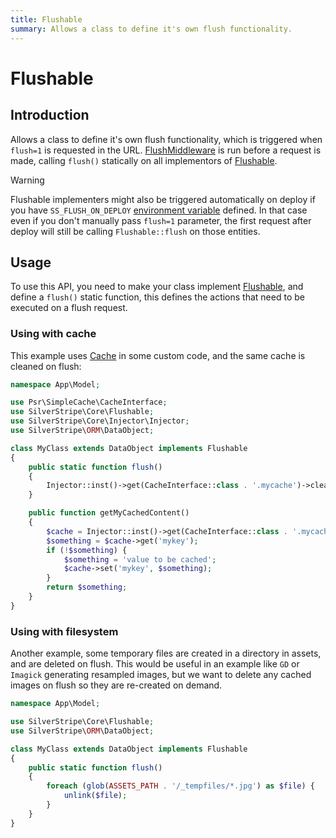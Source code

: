 ```yaml
---
title: Flushable
summary: Allows a class to define it's own flush functionality.
---
```


# Flushable

## Introduction

Allows a class to define it's own flush functionality, which is triggered when `flush=1` is requested in the URL.
[FlushMiddleware](api:SilverStripe\Control\Middleware\FlushMiddleware) is run before a request is made, calling `flush()` statically on all
implementors of [Flushable](api:SilverStripe\Core\Flushable).

> [!WARNING]
> Flushable implementers might also be triggered automatically on deploy if you have `SS_FLUSH_ON_DEPLOY` [environment
> variable](../configuration/environment_variables) defined. In that case even if you don't manually pass `flush=1` parameter, the first request after deploy
> will still be calling `Flushable::flush` on those entities.

## Usage

To use this API, you need to make your class implement [Flushable](api:SilverStripe\Core\Flushable), and define a `flush()` static function,
this defines the actions that need to be executed on a flush request.

### Using with cache

This example uses [Cache](api:Cache) in some custom code, and the same cache is cleaned on flush:

```php
namespace App\Model;

use Psr\SimpleCache\CacheInterface;
use SilverStripe\Core\Flushable;
use SilverStripe\Core\Injector\Injector;
use SilverStripe\ORM\DataObject;

class MyClass extends DataObject implements Flushable
{
    public static function flush()
    {
        Injector::inst()->get(CacheInterface::class . '.mycache')->clear();
    }

    public function getMyCachedContent()
    {
        $cache = Injector::inst()->get(CacheInterface::class . '.mycache')
        $something = $cache->get('mykey');
        if (!$something) {
            $something = 'value to be cached';
            $cache->set('mykey', $something);
        }
        return $something;
    }
}
```

### Using with filesystem

Another example, some temporary files are created in a directory in assets, and are deleted on flush. This would be
useful in an example like `GD` or `Imagick` generating resampled images, but we want to delete any cached images on
flush so they are re-created on demand.

```php
namespace App\Model;

use SilverStripe\Core\Flushable;
use SilverStripe\ORM\DataObject;

class MyClass extends DataObject implements Flushable
{
    public static function flush()
    {
        foreach (glob(ASSETS_PATH . '/_tempfiles/*.jpg') as $file) {
            unlink($file);
        }
    }
}
```
